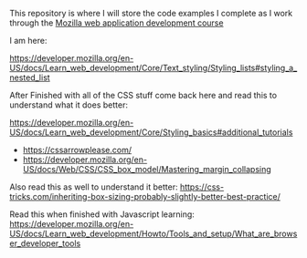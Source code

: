 This repository is where I will store the code examples I complete as I work through the [Mozilla web application development course](https://developer.mozilla.org/en-US/docs/Learn_web_development/Getting_started)

I am here: 

https://developer.mozilla.org/en-US/docs/Learn_web_development/Core/Text_styling/Styling_lists#styling_a_nested_list


After Finished with all of the CSS stuff come back here and read this to understand what it does better:

https://developer.mozilla.org/en-US/docs/Learn_web_development/Core/Styling_basics#additional_tutorials

* https://cssarrowplease.com/
* https://developer.mozilla.org/en-US/docs/Web/CSS/CSS_box_model/Mastering_margin_collapsing

Also read this as well to understand it better: 
https://css-tricks.com/inheriting-box-sizing-probably-slightly-better-best-practice/

Read this when finished with Javascript learning:
https://developer.mozilla.org/en-US/docs/Learn_web_development/Howto/Tools_and_setup/What_are_browser_developer_tools